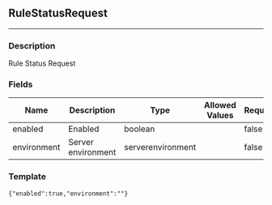 ## RuleStatusRequest
---
### Description
Rule Status Request
### Fields
| Name | Description | Type | Allowed Values | Required |
| ---- | ----------- | ---- | -------------- | -------- |
| enabled | Enabled | boolean |  | false |
| environment | Server environment | serverenvironment |  | false |
### Template
```
{"enabled":true,"environment":""}
```
